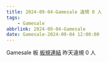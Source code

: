```yaml
---
title: 2024-09-04-Gamesale 違規 0 人
tags:
    - Gamesale
abbrlink: 2024-09-04-Gamesale
date: Gamesale-2024-09-04 12:00:00
---
```

Gamesale 板 [板規連結](https://www.ptt.cc/bbs/Gossiping/M.1637425085.A.07D.html)
昨天違規 0 人
